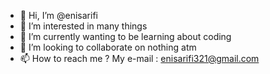 - 👋 Hi, I’m @enisarifi
- 👀 I’m interested in many things
- 🌱 I’m currently wanting to be learning about coding
- 💞️ I’m looking to collaborate on nothing atm
- 📫 How to reach me ? My e-mail : enisarifi321@gmail.com

<!---
enisarifi/enisarifi is a ✨ special ✨ repository because its `README.md` (this file) appears on your GitHub profile.
You can click the Preview link to take a look at your changes.
--->
